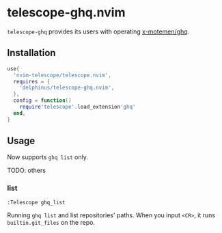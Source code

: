 # telescope-ghq.nvim

`telescope-ghq` provides its users with operating [x-motemen/ghq][].

[x-motemen/ghq]: https://github.com/x-motemen/ghq

## Installation

```lua
use{
  'nvim-telescope/telescope.nvim',
  requires = {
    'delphinus/telescope-ghq.nvim',
  },
  config = function()
    require'telescope'.load_extension'ghq'
  end,
}
```

## Usage

Now supports `ghq list` only.

TODO: others

### list

`:Telescope ghq_list`

Running `ghq list` and list repositories' paths. When you input `<CR>`, it runs `builtin.git_files` on the repo.
